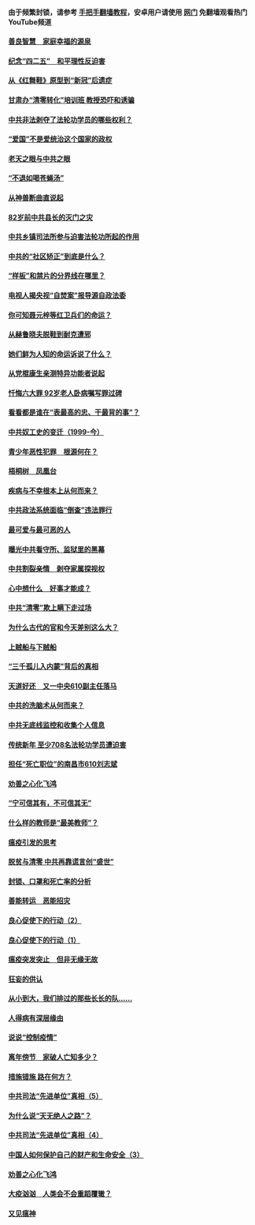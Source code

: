 #### 由于频繁封锁，请参考 [手把手翻墙教程](https://github.com/gfw-breaker/guides/wiki/)，安卓用户请使用 [网门](https://github.com/gfw-breaker/nogfw/blob/master/dl.md?t=04251801) 免翻墙观看热门YouTube频道 

#### [善良智慧　家庭幸福的源泉](../pages/19/423632.md?t=04251801) 

#### [纪念“四二五”　和平理性反迫害](../pages/19/423660.md?t=04251801) 

#### [从《红舞鞋》原型到“新冠”后遗症](../pages/19/423509.md?t=04251801) 

#### [甘肃办“清零转化”培训班 教授恐吓和诱骗](../pages/19/423498.md?t=04251801) 

#### [中共非法剥夺了法轮功学员的哪些权利？](../pages/19/423392.md?t=04251801) 

#### [“爱国”不是爱统治这个国家的政权](../pages/19/423029.md?t=04251801) 

#### [老天之眼与中共之眼](../pages/19/423378.md?t=04251801) 

#### [“不退如喝苍蝇汤”](../pages/19/423287.md?t=04251801) 

#### [从神兽断曲直说起](../pages/19/423201.md?t=04251801) 

#### [82岁前中共县长的灭门之灾](../pages/19/423055.md?t=04251801) 

#### [中共乡镇司法所参与迫害法轮功所起的作用](../pages/19/423064.md?t=04251801) 

#### [中共的“社区矫正”到底是什么？](../pages/19/422870.md?t=04251801) 

#### [“样板”和禁片的分界线在哪里？](../pages/19/422704.md?t=04251801) 

#### [电视人揭央视“自焚案”报导源自政法委](../pages/19/422770.md?t=04251801) 

#### [你可知聂元梓等红卫兵们的命运？](../pages/19/422848.md?t=04251801) 

#### [从赫鲁晓夫脱鞋到耐克遭邪](../pages/19/422826.md?t=04251801) 

#### [她们鲜为人知的命运诉说了什么？](../pages/19/422754.md?t=04251801) 

#### [从党棍康生亲测特异功能者说起](../pages/19/422657.md?t=04251801) 

#### [忏悔六大罪 92岁老人卧病嘱写罪过碑](../pages/19/422750.md?t=04251801) 

#### [看看都是谁在“表最高的忠、干最背的事”？](../pages/19/422703.md?t=04251801) 

#### [中共奴工史的变迁（1999-今）](../pages/19/422656.md?t=04251801) 

#### [青少年恶性犯罪　根源何在？](../pages/19/422449.md?t=04251801) 

#### [梧桐树　凤凰台](../pages/19/422442.md?t=04251801) 

#### [疾病与不幸根本上从何而来？](../pages/19/422438.md?t=04251801) 

#### [中共政法系统面临“倒查”违法罪行](../pages/19/422497.md?t=04251801) 

#### [最可爱与最可恶的人](../pages/19/422448.md?t=04251801) 

#### [曝光中共看守所、监狱里的黑幕](../pages/19/422390.md?t=04251801) 

#### [中共割裂亲情　剥夺家属探视权](../pages/19/422364.md?t=04251801) 

#### [心中想什么　好事才能成？](../pages/19/422318.md?t=04251801) 

#### [中共“清零”欺上瞒下走过场](../pages/19/422306.md?t=04251801) 

#### [为什么古代的官和今天差别这么大？](../pages/19/422228.md?t=04251801) 

#### [上贼船与下贼船](../pages/19/422276.md?t=04251801) 

#### [“三千孤儿入内蒙”背后的真相](../pages/19/422229.md?t=04251801) 

#### [天道好还　又一中央610副主任落马](../pages/19/422155.md?t=04251801) 

#### [中共的洗脑术从何而来？](../pages/19/422154.md?t=04251801) 

#### [中共无底线监控和收集个人信息](../pages/19/422039.md?t=04251801) 

#### [传统新年 至少708名法轮功学员遭迫害](../pages/19/421946.md?t=04251801) 

#### [担任“死亡职位”的南昌市610刘志斌](../pages/19/421957.md?t=04251801) 

#### [劝善之心化飞鸿](../pages/19/421164.md?t=04251801) 

#### [“宁可信其有，不可信其无”](../pages/19/421691.md?t=04251801) 

#### [什么样的教师是“最美教师”？](../pages/19/421755.md?t=04251801) 

#### [瘟疫引发的思考](../pages/19/421594.md?t=04251801) 

#### [脱贫与清零 中共再靠谎言创“盛世”](../pages/19/421590.md?t=04251801) 

#### [封锁、口罩和死亡率的分析](../pages/19/421495.md?t=04251801) 

#### [善能转运　恶能招灾](../pages/19/421334.md?t=04251801) 

#### [良心促使下的行动（2）](../pages/19/421361.md?t=04251801) 

#### [良心促使下的行动（1）](../pages/19/421302.md?t=04251801) 

#### [瘟疫突发突止　但非无缘无故](../pages/19/421281.md?t=04251801) 

#### [狂妄的供认](../pages/19/421199.md?t=04251801) 

#### [从小到大，我们排过的那些长长的队……](../pages/19/421243.md?t=04251801) 

#### [人得病有深层缘由](../pages/19/420864.md?t=04251801) 

#### [说说“控制疫情”](../pages/19/420831.md?t=04251801) 

#### [离年傍节　家破人亡知多少？](../pages/19/420563.md?t=04251801) 

#### [措施错施  路在何方？](../pages/19/420076.md?t=04251801) 

#### [中共司法“先进单位”真相（5）](../pages/19/419453.md?t=04251801) 

#### [为什么说“天无绝人之路”？](../pages/19/419618.md?t=04251801) 

#### [中共司法“先进单位”真相（4）](../pages/19/419452.md?t=04251801) 

#### [中国人如何保护自己的财产和生命安全（3）](../pages/19/419405.md?t=04251801) 

#### [劝善之心化飞鸿](../pages/19/418758.md?t=04251801) 

#### [大疫汹汹　人类会不会重蹈覆辙？](../pages/19/419691.md?t=04251801) 

#### [又见瘟神](../pages/19/419225.md?t=04251801) 

